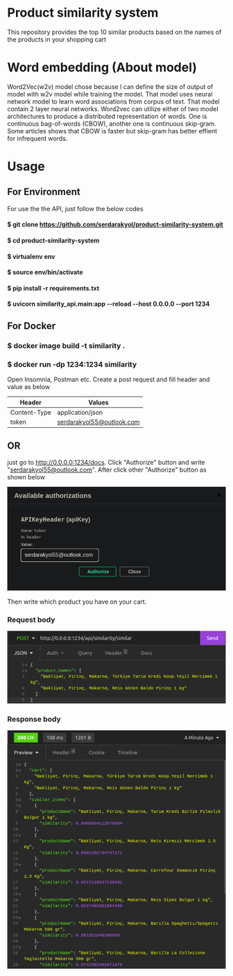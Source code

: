 # Product similarity system
This repository provides the top 10 similar products based on the names of the products in your shopping cart

# Word embedding (About model)
Word2Vec(w2v) model chose because I can define the size of output of model with w2v model while training the model. That model uses neural network model to learn word associations from corpus of text. That model contain 2 layer neural networks. Word2vec can utilize either of two model architectures to produce a distributed representation of words. One is continuous bag-of-words (CBOW), another one is continuous skip-gram. Some articles shows that CBOW is faster but skip-gram has better effient for infrequent words.

# Usage
## For Environment
For use the the API, just follow the below codes
#### $ git clone https://github.com/serdarakyol/product-similarity-system.git
#### $ cd product-similarity-system
#### $ virtualenv env
#### $ source env/bin/activate
#### $ pip install -r requirements.txt
#### $ uvicorn similarity_api.main:app --reload --host 0.0.0.0 --port 1234

## For Docker
### $ docker image build -t similarity .
### $ docker run -dp 1234:1234 similarity


Open Insomnia, Postman etc. Create a post request and fill header and value as below

Header | Values
--- | ---
Content-Type | application/json
token | serdarakyol55@outlook.com
## OR
just go to http://0.0.0.0:1234/docs. Click "Authorize" button and write "serdarakyol55@outlook.com". After click other "Authorize" button as shown below

![Authorize](authorize.png)


Then write which product you have on your cart. 

### Request body
![Request Body](request.png)

### Response body
![Response Body](response.png)
